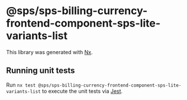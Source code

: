 # @sps/sps-billing-currency-frontend-component-sps-lite-variants-list

This library was generated with [Nx](https://nx.dev).

## Running unit tests

Run `nx test @sps/sps-billing-currency-frontend-component-sps-lite-variants-list` to execute the unit tests via [Jest](https://jestjs.io).
